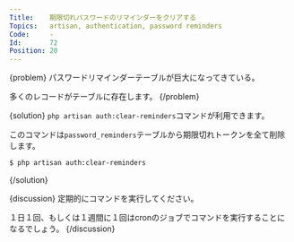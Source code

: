 ```yaml
---
Title:    期限切れパスワードのリマインダーをクリアする
Topics:   artisan, authentication, password reminders
Code:     -
Id:       72
Position: 20
---
```


{problem}
パスワードリマインダーテーブルが巨大になってきている。

多くのレコードがテーブルに存在します。
{/problem}

{solution}
`php artisan auth:clear-reminders`コマンドが利用できます。

このコマンドは`password_reminders`テーブルから期限切れトークンを全て削除します。

```bash
$ php artisan auth:clear-reminders
```
{/solution}

{discussion}
定期的にコマンドを実行してください。

１日１回、もしくは１週間に１回はcronのジョブでコマンドを実行することになるでしょう。
{/discussion}
